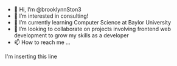 - 👋 Hi, I’m @brooklynnSton3
- 👀 I’m interested in consulting!
- 🌱 I’m currently learning Computer Science at Baylor University
- 💞️ I’m looking to collaborate on projects involving frontend web development to grow my skills as a developer
- 📫 How to reach me ...

<!---
brooklynnSton3/brooklynnSton3 is a ✨ special ✨ repository because its `README.md` (this file) appears on your GitHub profile.
You can click the Preview link to take a look at your changes.
--->

I'm inserting this line
